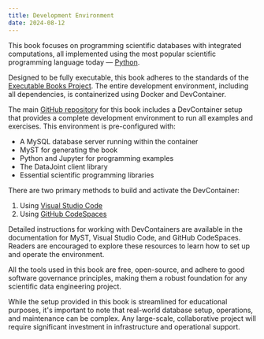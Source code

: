```yaml
---
title: Development Environment
date: 2024-08-12
---
```


This book focuses on programming scientific databases with integrated computations, all implemented using the most popular scientific programming language today — [Python](https://www.python.org/).

Designed to be fully executable, this book adheres to the standards of the [Executable Books Project](https://executablebooks.org/). The entire development environment, including all dependencies, is containerized using Docker and DevContainer.

The main [GitHub repository](https://github.com/dimitri-yatsenko/datajoint-book) for this book includes a DevContainer setup that provides a complete development environment to run all examples and exercises. This environment is pre-configured with:

- A MySQL database server running within the container
- MyST for generating the book
- Python and Jupyter for programming examples
- The DataJoint client library
- Essential scientific programming libraries

There are two primary methods to build and activate the DevContainer:

1. Using [Visual Studio Code](https://code.visualstudio.com/docs/devcontainers/tutorial)
2. Using [GitHub CodeSpaces](https://docs.github.com/en/codespaces/getting-started/quickstart)

Detailed instructions for working with DevContainers are available in the documentation for MyST, Visual Studio Code, and GitHub CodeSpaces. Readers are encouraged to explore these resources to learn how to set up and operate the environment.

All the tools used in this book are free, open-source, and adhere to good software governance principles, making them a robust foundation for any scientific data engineering project.

While the setup provided in this book is streamlined for educational purposes, it's important to note that real-world database setup, operations, and maintenance can be complex. Any large-scale, collaborative project will require significant investment in infrastructure and operational support.

